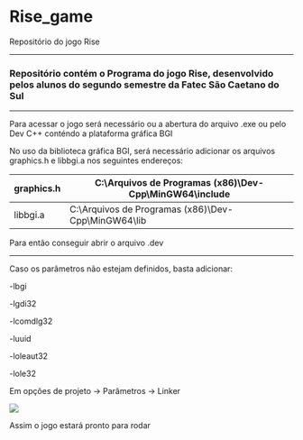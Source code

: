 # Rise_game
Repositório do jogo Rise
_____________________________________________________________________________________________________________________


### Repositório contém o Programa do jogo Rise, desenvolvido pelos alunos do segundo semestre da Fatec São Caetano do Sul
_____________________________________________________________________________________________________________________

Para acessar o jogo será necessário ou a abertura do arquivo .exe ou pelo Dev C++ conténdo a plataforma gráfica BGI


No uso da biblioteca gráfica BGI, será necessário adicionar os arquivos graphics.h e libbgi.a nos seguintes endereços:


| graphics.h | C:\Arquivos de Programas (x86)\Dev-Cpp\MinGW64\include |
|------------|--------------------------------------------------------|
| libbgi.a   | C:\Arquivos de Programas (x86)\Dev-Cpp\MinGW64\lib     |


Para então conseguir abrir o arquivo .dev
_____________________________________________________________________________________________________________________

Caso os parâmetros não estejam definidos, basta adicionar:


  -lbgi
  
  
  -lgdi32
  
  
  -lcomdlg32
  
  
  -luuid
  
  
  -loleaut32
  
  
  -lole32


Em opções de projeto -> Parâmetros -> Linker

![](https://i.pinimg.com/564x/70/23/b3/7023b37ec8d1f04ab08d4393a225b539.jpg)

Assim o jogo estará pronto para rodar
